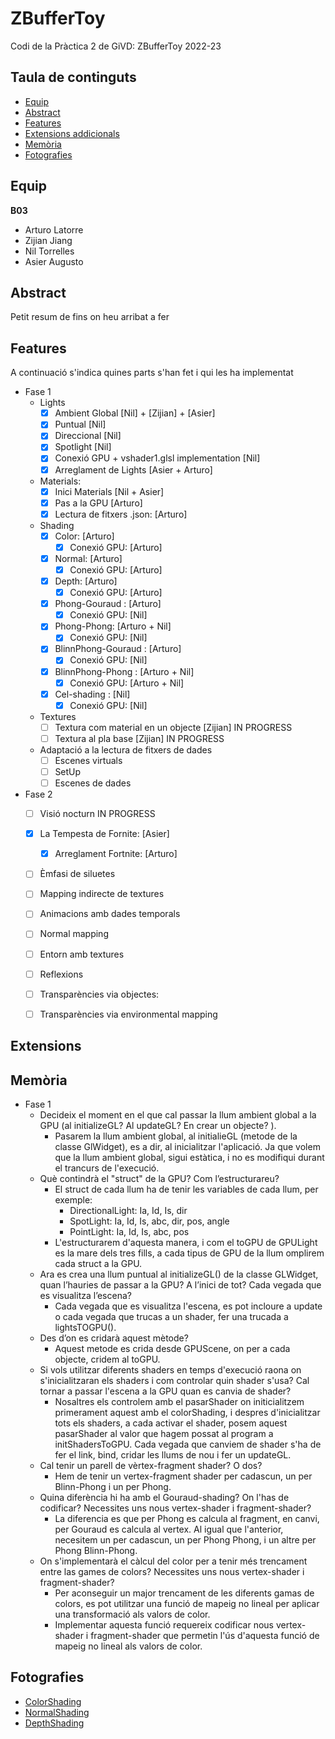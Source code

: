 # ZBufferToy
Codi de la Pràctica 2 de GiVD: ZBufferToy 2022-23

## Taula de continguts

* [Equip](#Equip)
* [Abstract](#Abstract)
* [Features](#Features)
* [Extensions addicionals](#Extensions)
* [Memòria](#Memòria)
* [Fotografies](#Fotografies)


## Equip

**B03**
* Arturo Latorre
* Zijian Jiang
* Nil Torrelles
* Asier Augusto
    
## Abstract

Petit resum de fins on heu arribat a fer

## Features

A continuació s'indica quines parts s'han fet i qui les ha implementat
- Fase 1
    - Lights
        - [x] Ambient Global [Nil] + [Zijian] + [Asier]
        - [x] Puntual [Nil] 
        - [x] Direccional [Nil] 
        - [x] Spotlight [Nil] 
        - [x] Conexió GPU  + vshader1.glsl implementation [Nil]
        - [x] Arreglament de Lights [Asier + Arturo]
    - Materials: 
       - [x] Inici Materials [Nil + Asier]
       - [x] Pas a la GPU [Arturo]
       - [x] Lectura de fitxers .json: [Arturo]
    - Shading
        - [x] Color: [Arturo]
            - [x] Conexió GPU: [Arturo]
        - [x] Normal: [Arturo]
            - [x] Conexió GPU: [Arturo]
        - [x] Depth: [Arturo]
            - [x] Conexió GPU: [Arturo]
        - [x] Phong-Gouraud :  [Arturo]
            - [x] Conexió GPU: [Nil]
        - [x] Phong-Phong:  [Arturo + Nil]
            - [x] Conexió GPU: [Nil]
        - [x] BlinnPhong-Gouraud : [Arturo]
            - [x] Conexió GPU: [Nil]
        - [x] BlinnPhong-Phong :  [Arturo + Nil]
            - [x] Conexió GPU: [Arturo + Nil]
        - [x] Cel-shading :  [Nil]
            - [x] Conexió GPU: [Nil]
    - Textures
        - [ ] Textura com material en un objecte [Zijian] IN PROGRESS
        - [ ] Textura al pla base [Zijian] IN PROGRESS
    - Adaptació a la lectura de fitxers de dades
        - [ ] Escenes virtuals 
        - [ ] SetUp
        - [ ] Escenes de dades 

- Fase 2 
    - [ ] Visió nocturn IN PROGRESS
    - [x] La Tempesta de Fornite: [Asier]
        - [x] Arreglament Fortnite: [Arturo]
    - [ ] Èmfasi de siluetes 
    - [ ] Mapping indirecte de textures
    - [ ] Animacions amb dades temporals
    - [ ] Normal mapping 
    - [ ] Entorn amb textures
    - [ ] Reflexions
    - [ ] Transparències via objectes: 
    - [ ] Transparències via environmental mapping


## Extensions


## Memòria

- Fase 1
    -   Decideix el moment en el que cal passar la llum ambient global a la GPU (al initializeGL? Al updateGL? En crear un objecte? ). 
        -   Pasarem la llum ambient global, al initialieGL (metode de la classe GlWidget), es a dir, al inicialitzar l'aplicació. Ja que volem que la llum ambient global,  sigui estàtica, i no es modifiqui durant el trancurs de l'execució.
    -   Què contindrà el "struct" de la GPU? Com l’estructurareu?
        -   El struct de cada llum ha de tenir les variables de cada llum, per exemple:
            -   DirectionalLight: Ia, Id, Is, dir
            -   SpotLight: Ia, Id, Is, abc, dir, pos, angle
            -   PointLight: Ia, Id, Is, abc, pos
        -   L'estructurarem d'aquesta manera, i com el toGPU de GPULight es la mare dels tres fills, a cada tipus de GPU de la llum omplirem cada struct a la GPU.
    -   Ara es crea una llum puntual al initializeGL() de la classe GLWidget, quan l’hauries de passar a la GPU? A l’inici de tot? Cada vegada que es visualitza l’escena? 
        -   Cada vegada que es visualitza l'escena, es pot incloure a update o cada vegada que trucas a un shader, fer una trucada a lightsTOGPU(). 
    -   Des d’on es cridarà aquest mètode?
        -   Aquest metode es crida desde GPUScene, on per a cada objecte, cridem al toGPU.
    -   Si vols utilitzar diferents shaders en temps d'execució raona on s'inicialitzaran els shaders i com controlar quin shader s'usa? Cal tornar a passar l'escena a la GPU quan es canvia de shader?
        -   Nosaltres els controlem amb el pasarShader on initicialitzem primerament aquest amb el colorShading, i despres d'inicialitzar tots els shaders, a cada activar el shader, posem aquest pasarShader al valor que hagem possat al program a initShadersToGPU. Cada vegada que canviem de shader s'ha de fer el link, bind, cridar les llums de nou i fer un updateGL.
    -   Cal tenir un parell de vèrtex-fragment shader? O dos?
        -   Hem de tenir un vertex-fragment shader per cadascun, un per Blinn-Phong i un per Phong.
    -   Quina diferència hi ha amb el Gouraud-shading? On l'has de codificar? Necessites uns nous vertex-shader i fragment-shader?
        -   La diferencia es que per Phong es calcula al fragment, en canvi, per Gouraud es calcula al vertex. Al igual que l'anterior, necesitem un per cadascun, un per Phong Phong, i un altre per Phong Blinn-Phong.
    -   On s'implementarà el càlcul del color per a tenir més trencament entre las games de colors? Necessites uns nous vertex-shader i fragment-shader?
        -   Per aconseguir un major trencament de les diferents gamas de colors, es pot utilitzar una funció de mapeig no lineal per aplicar una transformació als valors de color.
        -   Implementar aquesta funció requereix codificar nous vertex-shader i fragment-shader que permetin l'ús d'aquesta funció de mapeig no lineal als valors de color.
        
## Fotografies
- [ColorShading](https://github.com/GiVD2022/p2-zbuffertoy-b03/assets/72517965/2f0a62e8-087d-48ea-9e4d-98f665fa4cbf)
- [NormalShading](https://github.com/GiVD2022/p2-zbuffertoy-b03/assets/72517965/d112f997-9bc7-4e5d-82c1-85c3035a6dd9)
- [DepthShading](https://github.com/GiVD2022/p2-zbuffertoy-b03/assets/72517965/b2f31da9-8c0b-4edc-974d-f6d6b7b67685)

